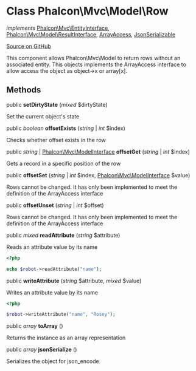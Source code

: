 # Class **Phalcon\\Mvc\\Model\\Row**

*implements* [Phalcon\Mvc\EntityInterface](/en/3.1/api/Phalcon_Mvc_EntityInterface), [Phalcon\Mvc\Model\ResultInterface](/en/3.1/api/Phalcon_Mvc_Model_ResultInterface), [ArrayAccess](http://php.net/manual/en/class.arrayaccess.php), [JsonSerializable](http://php.net/manual/en/class.jsonserializable.php)

<a href="https://github.com/phalcon/cphalcon/blob/master/phalcon/mvc/model/row.zep" class="btn btn-default btn-sm">Source on GitHub</a>

This component allows Phalcon\\Mvc\\Model to return rows without an associated entity.
This objects implements the ArrayAccess interface to allow access the object as object->x or array[x].


## Methods
public  **setDirtyState** (*mixed* $dirtyState)

Set the current object's state



public *boolean* **offsetExists** (*string* | *int* $index)

Checks whether offset exists in the row



public *string* | [Phalcon\Mvc\ModelInterface](/en/3.1/api/Phalcon_Mvc_ModelInterface) **offsetGet** (*string* | *int* $index)

Gets a record in a specific position of the row



public  **offsetSet** (*string* | *int* $index, [Phalcon\Mvc\ModelInterface](/en/3.1/api/Phalcon_Mvc_ModelInterface) $value)

Rows cannot be changed. It has only been implemented to meet the definition of the ArrayAccess interface



public  **offsetUnset** (*string* | *int* $offset)

Rows cannot be changed. It has only been implemented to meet the definition of the ArrayAccess interface



public *mixed* **readAttribute** (*string* $attribute)

Reads an attribute value by its name

```php
<?php

echo $robot->readAttribute("name");

```



public  **writeAttribute** (*string* $attribute, *mixed* $value)

Writes an attribute value by its name

```php
<?php

$robot->writeAttribute("name", "Rosey");

```



public *array* **toArray** ()

Returns the instance as an array representation



public *array* **jsonSerialize** ()

Serializes the object for json_encode



